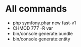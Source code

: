 All commands
============
- php symfony.phar new fast-v1
- CHMOD 777 -R var
- bin/console generate:bundle
- bin/console generate:entity
